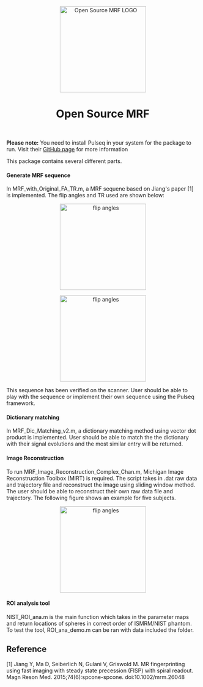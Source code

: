 <p align="center"> <a>
    <img title="Open Source MRF LOGO" src="https://github.com/imr-framework/imr-framework.github.io/blob/master/img/portfolio/mrf.png" width="225">
  </a></p>
<h1 align="center"> Open Source MRF </h1> <br>

**Please note:** You need to install Pulseq in your system for the package to run. Visit their [GitHub page](http://pulseq.github.io/) for more information

This package contains several different parts. 

#### Generate MRF sequence 
In MRF_with_Original_FA_TR.m, a MRF sequene based on Jiang's paper [1] is implemented. The flip angles and TR used are shown below:
<p align="center"> <a>
    <img title="flip angles" src="https://github.com/imr-framework/mrf/blob/master/images/MRF_FA_all.png" width="225">
  </a></p>
<p align="center"> <a>
    <img title="flip angles" src="https://github.com/imr-framework/mrf/blob/master/images/MRF_TR_all.png" width="225">
  </a></p>

This sequence has been verified on the scanner. User should be able to play with the sequence or implement their own sequence using the Pulseq framework. 

#### Dictionary matching
In MRF_Dic_Matching_v2.m, a dictionary matching method using vector dot product is implemented. User should be able to match the the dictionary with their signal evolutions and the most similar entry will be returned. 

#### Image Reconstruction
To run MRF_Image_Reconstruction_Complex_Chan.m, Michigan Image Reconstruction Toolbox (MIRT) is required. The script takes in .dat raw data and trajectory file and reconstruct the image using sliding window method. The user should be able to reconstruct their own raw data file and trajectory. The following figure shows an example for five subjects. 
<p align="center"> <a>
    <img title="flip angles" src="https://github.com/imr-framework/mrf/blob/master/images/Brain_rec_all.jpg" width="225">
  </a></p>

#### ROI analysis tool
NIST_ROI_ana.m is the main function which takes in the parameter maps and return locations of spheres in correct order of ISMRM/NIST phantom. To test the tool, ROI_ana_demo.m can be ran with data included the folder. 


## Reference
[1] Jiang Y, Ma D, Seiberlich N, Gulani V, Griswold M. MR fingerprinting using fast imaging with steady state precession (FISP) with spiral readout. Magn Reson Med. 2015;74(6):spcone-spcone. doi:10.1002/mrm.26048





